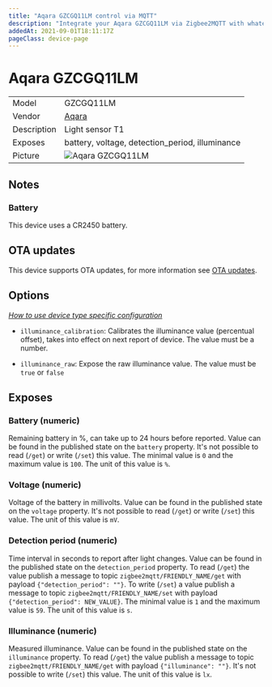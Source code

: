 ```yaml
---
title: "Aqara GZCGQ11LM control via MQTT"
description: "Integrate your Aqara GZCGQ11LM via Zigbee2MQTT with whatever smart home infrastructure you are using without the vendor's bridge or gateway."
addedAt: 2021-09-01T18:11:17Z
pageClass: device-page
---
```


<!-- !!!! -->
<!-- ATTENTION: This file is auto-generated through docgen! -->
<!-- You can only edit the "Notes"-Section between the two comment lines "Notes BEGIN" and "Notes END". -->
<!-- Do not use h1 or h2 heading within "## Notes"-Section. -->
<!-- !!!! -->

# Aqara GZCGQ11LM

|     |     |
|-----|-----|
| Model | GZCGQ11LM  |
| Vendor  | [Aqara](/supported-devices/#v=Aqara)  |
| Description | Light sensor T1 |
| Exposes | battery, voltage, detection_period, illuminance |
| Picture | ![Aqara GZCGQ11LM](https://www.zigbee2mqtt.io/images/devices/GZCGQ11LM.png) |


<!-- Notes BEGIN: You can edit here. Add "## Notes" headline if not already present. -->

## Notes
### Battery
This device uses a CR2450 battery.
<!-- Notes END: Do not edit below this line -->


## OTA updates
This device supports OTA updates, for more information see [OTA updates](../guide/usage/ota_updates.md).

## Options
*[How to use device type specific configuration](../guide/configuration/devices-groups.md#specific-device-options)*

* `illuminance_calibration`: Calibrates the illuminance value (percentual offset), takes into effect on next report of device. The value must be a number.

* `illuminance_raw`: Expose the raw illuminance value. The value must be `true` or `false`


## Exposes

### Battery (numeric)
Remaining battery in %, can take up to 24 hours before reported.
Value can be found in the published state on the `battery` property.
It's not possible to read (`/get`) or write (`/set`) this value.
The minimal value is `0` and the maximum value is `100`.
The unit of this value is `%`.

### Voltage (numeric)
Voltage of the battery in millivolts.
Value can be found in the published state on the `voltage` property.
It's not possible to read (`/get`) or write (`/set`) this value.
The unit of this value is `mV`.

### Detection period (numeric)
Time interval in seconds to report after light changes.
Value can be found in the published state on the `detection_period` property.
To read (`/get`) the value publish a message to topic `zigbee2mqtt/FRIENDLY_NAME/get` with payload `{"detection_period": ""}`.
To write (`/set`) a value publish a message to topic `zigbee2mqtt/FRIENDLY_NAME/set` with payload `{"detection_period": NEW_VALUE}`.
The minimal value is `1` and the maximum value is `59`.
The unit of this value is `s`.

### Illuminance (numeric)
Measured illuminance.
Value can be found in the published state on the `illuminance` property.
To read (`/get`) the value publish a message to topic `zigbee2mqtt/FRIENDLY_NAME/get` with payload `{"illuminance": ""}`.
It's not possible to write (`/set`) this value.
The unit of this value is `lx`.

